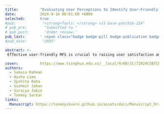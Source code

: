 ```yaml
---
title:          "Evaluating User Perceptions to Identify User-Friendly Mobile Financial Apps in Bangladesh: A Case Study"
date:           2024-9-16 00:01:00 +0800
selected:       true
#pub:            "<strong>Tools: </strong> vit-base-patch16-224"
# pub_pre:        "Submitted to "
# pub_post:       'Under review.'
pub_last:       ' <span class="badge badge-pill badge-publication badge-success">Journal Article</span>'
#pub_date:       "2025"

abstract: >-
 Effective user-friendly MFS is crucial to raising user satisfaction and adaptation rates. A survey was prepared focusing on three MFSs – Bkash, Nagad, and Rocket. This study aims to evaluate user perceptions to identify the most user-friendly apps or aspects of apps in Bangladesh. Three key factors such as UI of apps, color harmony, and apps functionalities and performance are analyzed to assess user satisfaction and preferences. From bivariate analysis, we found businessman uses MFS most compared to the job holder, Rocket have most complex registration process and UI than Bkash and Nagad, extra icon on homepage confused users, advertisement on homepage is not beneficiary and so on. From MLR analysis, the businessman uses Nagad and Rocket MFS more likely compared to Bkash and Nagad, it is found that the registration process of Nagad and Rocket are more complex compared to Bkash, Nagad has consistent button distribution, and so on.

cover:          https://www.tsinghua.edu.cn/__local/9/8B/1C/72024C5B7CBCD3D357DB106D984_BF13718B_21DB85.png
authors:
  - Sumaia Rahman
  - Aysha Lima
  - Ipshita Raha
  - Sushmit Jahan
  - Suraiya Jabin
  - Tonmoy Sarkar
links:
  Manuscript: https://tonmoyshuvro.github.io/assets/docs/Manuscript_Draft_(JSC-2024-0136).pdf
---
```

